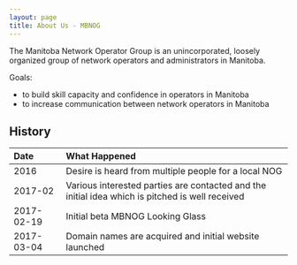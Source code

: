 ```yaml
---
layout: page
title: About Us - MBNOG
---
```


The Manitoba Network Operator Group is an unincorporated, loosely organized group of network operators and administrators in Manitoba.

Goals:

- to build skill capacity and confidence in operators in Manitoba
- to increase communication between network operators in Manitoba

## History

| Date | What Happened |
| :--- | :--- |
| 2016 | Desire is heard from multiple people for a local NOG |
| 2017-02 | Various interested parties are contacted and the initial idea which is pitched is well received |
| 2017-02-19 | Initial beta MBNOG Looking Glass |
| 2017-03-04 | Domain names are acquired and initial website launched |
